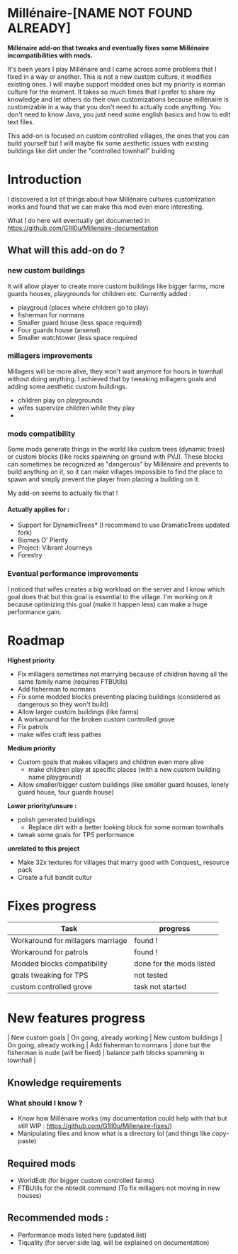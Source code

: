 # Millénaire-[NAME NOT FOUND ALREADY]
**Millénaire add-on that tweaks and eventually fixes some Millénaire incompatibilities with mods.**

It's been years I play Millénaire and I came across some problems that I fixed in a way or another.
This is not a new custom culture, it modifies existing ones. I will maybe support modded ones but my priority is norman culture for the moment. It takes so much times that I prefer to share my knowledge and let others do their own customizations because millénaire is customizable in a way that you don't need to actually code anything. You don't need to know Java, you just need some english basics and how to edit text files.

This add-on is focused on custom controlled villages, the ones that you can build yourself but I will maybe fix some aesthetic issues with existing buildings like dirt under the "controlled townhall" building


# Introduction
I discovered a lot of things about how Millénaire cultures customization works and found that we can make this mod even more interesting.

What I do here will eventually get documented in https://github.com/G1ll0u/Millenaire-documentation


## What will this add-on do ?


### new custom buildings
It will allow player to create more custom buildings like bigger farms, more guards houses, playgrounds for children etc.
Currently added :
* playgroud (places where children go to play)
* fisherman for normans
* Smaller guard house (less space required)
* Four guards house (arsenal)
* Smaller watchtower (less space required

### millagers improvements
Millagers will be more alive, they won't wait anymore for hours in townhall without doing anything. I achieved that by tweaking millagers goals and adding some aesthetic custom buildings.
* children play on playgrounds
* wifes supervize children while they play
* 

### mods compatibility
Some mods generate things in the world like custom trees (dynamic trees) or custom blocks (like rocks spawning on ground with PVJ). These blocks can sometimes be recognized as "dangerous" by Millénaire and prevents to build anything on it, so it can make villages impossible to find the place to spawn and simply prevent the player from placing a building on it.

My add-on seems to actually fix that !

#### Actually applies for :
* Support for DynamicTrees* (I recommend to use DramaticTrees updated fork)
* Biomes O' Plenty
* Project: Vibrant Journeys
* Forestry

### Eventual performance improvements
I noticed that wifes creates a big workload on the server and I know which goal does that but this goal is essential to the village. I'm working on it because optimizing this goal (make it happen less) can make a huge performance gain.

# Roadmap

**Highest priority**
* Fix millagers sometimes not marrying because of children having all the same family name (requires FTBUtils)
* Add fisherman to normans 
* Fix some modded blocks preventing placing buildings (considered as dangerous so they won't build)
* Allow larger custom buildings (like farms)
* A workaround for the broken custom controlled grove
* Fix patrols
* make wifes craft less pathes

**Medium priority**
* Custom goals that makes villagers and children even more alive
  * make children play at specific places (with a new custom building name playground)
* Allow smaller/bigger custom buildings (like smaller guard houses, lonely guard house, four guards house)

**Lower priority/unsure :**
* polish generated buildings
  * Replace dirt with a better looking block for some norman townhalls
* tweak some goals for TPS performance

**unrelated to this project**
* Make 32x textures for villages that marry good with Conquest_ resource pack
* Create a full bandit cultur

# Fixes progress
| Task      | progress      |
| ------------- | ------------- |
| Workaround for millagers marriage |  found ! |
| Workaround for patrols |  found ! |
| Modded blocks compatibility |  done for the mods listed |
| goals tweaking for TPS | not tested |
| custom controlled grove | task not started |

# New features progress
| New custom goals | On going, already working
| New custom buildings | On going, already working
| Add fisherman to normans | done but the fisherman is nude (will be fixed)
| balance path blocks spamming in townhall |
## Knowledge requirements
### What should I know ?
* Know how Millénaire works (my documentation could help with that but still WIP : https://github.com/G1ll0u/Millenaire-fixes/)
* Manipulating files and know what is a directory lol (and things like copy-paste)

## Required mods
* WorldEdit (for bigger custom controlled farms)
* FTBUtils for the nbtedit command (To fix millagers not moving in new houses)

## Recommended mods :

* Performance mods listed here (updated list)
* Tiquality (for server side lag, will be explained on documentation)

